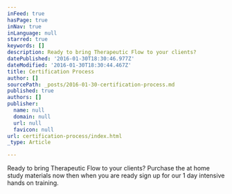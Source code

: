 ```yaml
---
inFeed: true
hasPage: true
inNav: true
inLanguage: null
starred: true
keywords: []
description: Ready to bring Therapeutic Flow to your clients?
datePublished: '2016-01-30T18:30:46.977Z'
dateModified: '2016-01-30T18:30:44.467Z'
title: Certification Process
author: []
sourcePath: _posts/2016-01-30-certification-process.md
published: true
authors: []
publisher:
  name: null
  domain: null
  url: null
  favicon: null
url: certification-process/index.html
_type: Article

---
```

Ready to bring Therapeutic Flow to your clients? Purchase the at home study materials now then when you are ready sign up for our 1 day intensive hands on training.